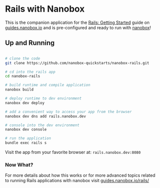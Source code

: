 # Rails with Nanobox
This is the companion application for the [Rails: Getting Started](https://guides.nanobox.io/rails/) guide on [guides.nanobox.io](https://guides.nanobox.io) and is pre-configured and ready to run with [nanobox](https://desktop.nanobox.io/)!

## Up and Running

``` bash

# clone the code
git clone https://github.com/nanobox-quickstarts/nanobox-rails.git

# cd into the rails app
cd nanobox-rails

# build runtime and compile application
nanobox build

# deploy runtime to dev environment
nanobox dev deploy

# add a convenient way to access your app from the browser
nanobox dev dns add rails.nanobox.dev

# console into the dev environment
nanobox dev console

# run the application
bundle exec rails s
```

Visit the app from your favorite browser at: `rails.nanobox.dev:8080`

### Now What?
For more details about how this works or for more advanced topics related to running Rails applications with nanobox visit [guides.nanobox.io/rails/](https://guides.nanobox.io/rails/)
